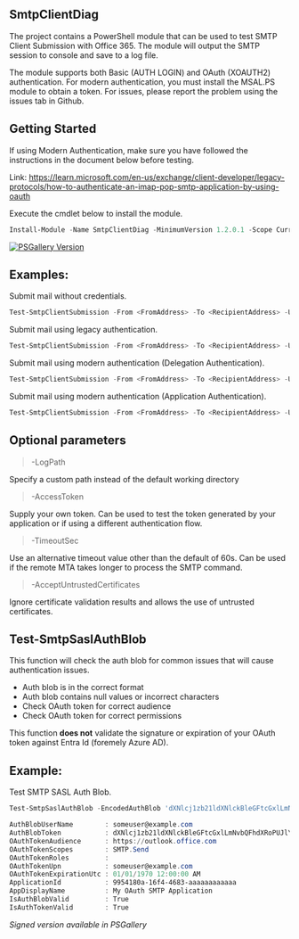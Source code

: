## SmtpClientDiag
The project contains a PowerShell module that can be used to test SMTP Client Submission with Office 365. The module will output the SMTP session to console and save to a log file.

The module supports both Basic (AUTH LOGIN) and OAuth (XOAUTH2) authentication. For modern authentication, you must install the MSAL.PS module to obtain a token. For issues, please report the problem using the issues tab in Github.

## Getting Started
If using Modern Authentication, make sure you have followed the instructions in the document below before testing.

Link: https://learn.microsoft.com/en-us/exchange/client-developer/legacy-protocols/how-to-authenticate-an-imap-pop-smtp-application-by-using-oauth

Execute the cmdlet below to install the module.
```PowerShell
Install-Module -Name SmtpClientDiag -MinimumVersion 1.2.0.1 -Scope CurrentUser
```
[![PSGallery Version](https://img.shields.io/powershellgallery/v/SmtpClientDiag.svg?style=flat&logo=powershell&label=PSGallery%20Version)](https://www.powershellgallery.com/packages/SmtpClientDiag)
## Examples: 

Submit mail without credentials.
```PowerShell
Test-SmtpClientSubmission -From <FromAddress> -To <RecipientAddress> -UseSsl -SmtpServer smtp.contoso.com -Port 25 -Force
```

Submit mail using legacy authentication.
```PowerShell
Test-SmtpClientSubmission -From <FromAddress> -To <RecipientAddress> -UseSsl -SmtpServer smtp.contoso.com -Port 587 -Credential <PSCredential>
```

Submit mail using modern authentication (Delegation Authentication).

```PowerShell
Test-SmtpClientSubmission -From <FromAddress> -To <RecipientAddress> -UseSsl -SmtpServer smtp.contoso.com -Port 587 -UserName <MailboxSmtp> -ClientId 9954180a-16f4-4683-aaaaaaaaaaaa -TenantId 1da8c747-60dd-4404-8418-aaaaaaaaaaaa
```

Submit mail using modern authentication (Application Authentication).

```PowerShell
Test-SmtpClientSubmission -From <FromAddress> -To <RecipientAddress> -UseSsl -SmtpServer smtp.contoso.com -Port 587 -UserName <MailboxSmtp> -ClientId 9954180a-16f4-4683-aaaaaaaaaaaa -TenantId 1da8c747-60dd-4404-8418-aaaaaaaaaaaa -ClientSecret <SecureString>
```

## Optional parameters

> -LogPath

Specify a custom path instead of the default working directory

> -AccessToken

Supply your own token. Can be used to test the token generated by your application or if using a different authentication flow. 

> -TimeoutSec

Use an alternative timeout value other than the default of 60s. Can be used if the remote MTA takes longer to process the SMTP command.

> -AcceptUntrustedCertificates

Ignore certificate validation results and allows the use of untrusted certificates.

## Test-SmtpSaslAuthBlob
This function will check the auth blob for common issues that will cause authentication issues.

* Auth blob is in the correct format
* Auth blob contains null values or incorrect characters
* Check OAuth token for correct audience
* Check OAuth token for correct permissions

This function __does not__ validate the signature or expiration of your OAuth token against Entra Id (foremely Azure AD).

## Example:

Test SMTP SASL Auth Blob.
```PowerShell
Test-SmtpSaslAuthBlob -EncodedAuthBlob 'dXNlcj1zb21ldXNlckBleGFtcGxlLmNvbQFhdXRoPUJlYXJlciB5YTI5LnZGOWRmdDRxbVRjMk52YjNSbGNrQmhkSFJoZG1semRHRXVZMjl0Q2cBAQ==' -Verbose

AuthBlobUserName        : someuser@example.com
AuthBlobToken           : dXNlcj1zb21ldXNlckBleGFtcGxlLmNvbQFhdXRoPUJlYXJlciB5YTI5LnZGOWRmdDRxbVRjMk52YjNSbGNrQmhkSFJoZG1semRHRXVZMjl0Q2cBAQ==
OAuthTokenAudience      : https://outlook.office.com
OAuthTokenScopes        : SMTP.Send
OAuthTokenRoles         :
OAuthTokenUpn           : someuser@example.com
OAuthTokenExpirationUtc : 01/01/1970 12:00:00 AM
ApplicationId           : 9954180a-16f4-4683-aaaaaaaaaaaa
AppDisplayName          : My OAuth SMTP Application
IsAuthBlobValid         : True
IsAuthTokenValid        : True
```

_Signed version available in PSGallery_